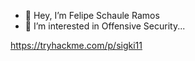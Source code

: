 - 👋 Hey, I’m Felipe Schaule Ramos
- 👀 I’m interested in Offensive Security...

https://tryhackme.com/p/sigki11

<!---
sigki11/sigki11 is a ✨ special ✨ repository because its `README.md` (this file) appears on your GitHub profile.
You can click the Preview link to take a look at your changes.
--->
